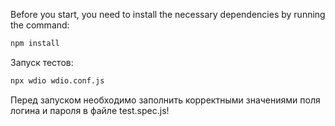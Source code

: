 Before you start, you need to install the necessary dependencies by running the command:
```bash
npm install
```

Запуск тестов:
```bash
npx wdio wdio.conf.js
```

Перед запуском необходимо заполнить корректными значениями поля логина и пароля в файле test.spec.js!